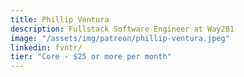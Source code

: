 ```yaml
---
title: Phillip Ventura
description: Fullstack Software Engineer at Way2B1
image: "/assets/img/patreon/phillip-ventura.jpeg"
linkedin: fvntr/
tier: "Core - $25 or more per month"
---
```

